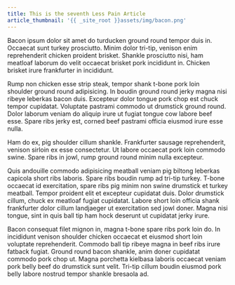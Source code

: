 ```yaml
---
title: This is the seventh Less Pain Article
article_thumbnail: '{{ _site_root }}assets/img/bacon.png'
---
```

<p>Bacon ipsum dolor sit amet do turducken ground round tempor duis in. Occaecat sunt turkey prosciutto. Minim dolor tri-tip, venison enim reprehenderit chicken proident brisket. Shankle prosciutto nisi, ham meatloaf laborum do velit occaecat brisket pork incididunt in. Chicken brisket irure frankfurter in incididunt.</p><p><img src="http://www.jdfoods.net/wp-content/uploads/2014/02/baconnaise-blt.jpg" style="float: right; margin: 0px 0px 10px 10px; background-color: initial;" alt="">Rump non chicken esse strip steak, tempor shank t-bone pork loin shoulder ground round adipisicing. In boudin ground round jerky magna nisi ribeye leberkas bacon duis. Excepteur dolor tongue pork chop est chuck tempor cupidatat. Voluptate pastrami commodo ut drumstick ground round. Dolor laborum veniam do aliquip irure ut fugiat tongue cow labore beef esse. Spare ribs jerky est, corned beef pastrami officia eiusmod irure esse nulla.</p><p>Ham do ex, pig shoulder cillum shankle. Frankfurter sausage reprehenderit, venison sirloin ex esse consectetur. Ut labore occaecat pork loin commodo swine. Spare ribs in jowl, rump ground round minim nulla excepteur.</p><p>Quis andouille commodo adipisicing meatball veniam pig biltong leberkas capicola short ribs laboris. Spare ribs boudin rump ad tri-tip turkey. T-bone occaecat id exercitation, spare ribs pig minim non swine drumstick et turkey meatball. Tempor proident elit et excepteur cupidatat duis. Dolor drumstick cillum, chuck ex meatloaf fugiat cupidatat. Labore short loin officia shank frankfurter dolor cillum landjaeger ut exercitation sed jowl doner. Magna nisi tongue, sint in quis ball tip ham hock deserunt ut cupidatat jerky irure.</p><p>Bacon consequat filet mignon in, magna t-bone spare ribs pork loin do. In incididunt venison shoulder chicken occaecat et eiusmod short loin voluptate reprehenderit. Commodo ball tip ribeye magna in beef ribs irure fatback fugiat. Ground round bacon shankle, anim doner cupidatat commodo pork chop ut. Magna porchetta kielbasa laboris occaecat veniam pork belly beef do drumstick sunt velit. Tri-tip cillum boudin eiusmod pork belly labore nostrud tempor shankle bresaola ad.</p>